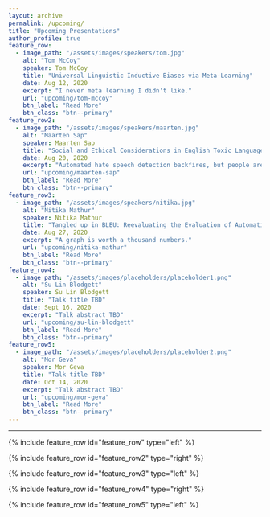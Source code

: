 ```yaml
---
layout: archive
permalink: /upcoming/
title: "Upcoming Presentations"
author_profile: true
feature_row:
  - image_path: "/assets/images/speakers/tom.jpg"
    alt: "Tom McCoy"
    speaker: Tom McCoy
    title: "Universal Linguistic Inductive Biases via Meta-Learning"
    date: Aug 12, 2020
    excerpt: "I never meta learning I didn't like."
    url: "upcoming/tom-mccoy"
    btn_label: "Read More"
    btn_class: "btn--primary"
feature_row2: 
  - image_path: "/assets/images/speakers/maarten.jpg"
    alt: "Maarten Sap"
    speaker: Maarten Sap
    title: "Social and Ethical Considerations in English Toxic Language Detection"
    date: Aug 20, 2020
    excerpt: "Automated hate speech detection backfires, but people are awful online so maybe we should just cancel the internet."
    url: "upcoming/maarten-sap"
    btn_label: "Read More"
    btn_class: "btn--primary"
feature_row3:
  - image_path: "/assets/images/speakers/nitika.jpg"
    alt: "Nitika Mathur"
    speaker: Nitika Mathur
    title: "Tangled up in BLEU: Reevaluating the Evaluation of Automatic Machine Translation Evaluation Metrics"
    date: Aug 27, 2020
    excerpt: "A graph is worth a thousand numbers."
    url: "upcoming/nitika-mathur"
    btn_label: "Read More"
    btn_class: "btn--primary"
feature_row4:
  - image_path: "/assets/images/placeholders/placeholder1.png"
    alt: "Su Lin Blodgett"
    speaker: Su Lin Blodgett
    title: "Talk title TBD"
    date: Sept 16, 2020
    excerpt: "Talk abstract TBD"
    url: "upcoming/su-lin-blodgett"
    btn_label: "Read More"
    btn_class: "btn--primary"
feature_row5:
  - image_path: "/assets/images/placeholders/placeholder2.png"
    alt: "Mor Geva"
    speaker: Mor Geva
    title: "Talk title TBD"
    date: Oct 14, 2020
    excerpt: "Talk abstract TBD"
    url: "upcoming/mor-geva"
    btn_label: "Read More"
    btn_class: "btn--primary"
---
```


<hr>

{% include feature_row id="feature_row" type="left" %}

{% include feature_row id="feature_row2" type="right" %}

{% include feature_row id="feature_row3" type="left" %}

{% include feature_row id="feature_row4" type="right" %}

{% include feature_row id="feature_row5" type="left" %}

